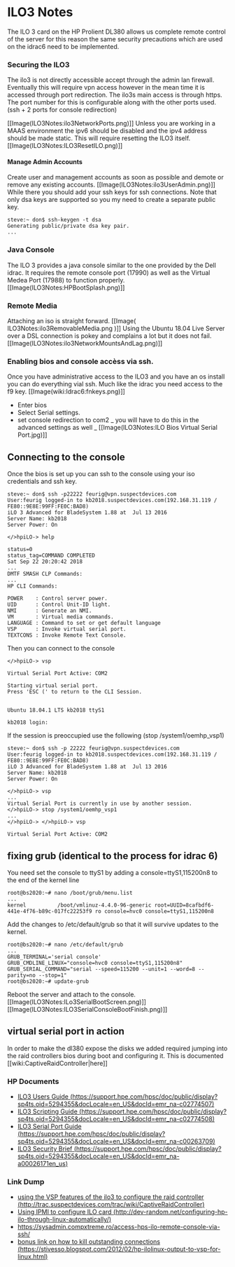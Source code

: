 <!-- NotesOnILO3, Version: 1, Modified: 2018/12/02, Author: trac -->
# ILO3 Notes
The ILO 3 card on the HP Prolient DL380 allows us complete remote control of the server for this reason the same security precautions which are used on the idrac6 need to be implemented.

### Securing the ILO3
The ilo3 is not directly accessible accept through the admin lan firewall. Eventually this will require vpn access however in the mean time it is accessed through port redirection. The ilo3s main access is through https. The port number for this is configurable along with the other ports used. (ssh + 2 ports for console redirection) 

[[Image(ILO3Notes:ilo3NetworkPorts.png)]]
Unless you are working in a MAAS environment the ipv6 should be disabled and the ipv4 address should be made static. This will require resetting the ILO3 itself.
[[Image(ILO3Notes:ILO3ResetILO.png)]]
#### Manage Admin Accounts
Create user and management accounts as soon as possible and demote or remove any existing accounts. 
[[Image(ILO3Notes:ilo3UserAdmin.png)]]
While there you should add your ssh keys for ssh connections. Note that only dsa keys are supported so you my need to create a separate public key.

	
	steve:~ don$ ssh-keygen -t dsa
	Generating public/private dsa key pair.
	...
	

### Java Console
The ILO 3 provides a java console similar to the one provided by the Dell idrac. It requires the remote  console port (17990) as well as the Virtual Medea Port (17988) to function properly. 
[[Image(ILO3Notes:HPBootSplash.png)]]
### Remote Media
Attaching an iso is straight  forward.
[[Image( ILO3Notes:ilo3RemovableMedia.png )]]
Using the Ubuntu 18.04 Live Server over a DSL connection is pokey and complains a lot but it does not fail.
[[Image(ILO3Notes:ilo3NetworkMountsAndLag.png)]]
### Enabling bios and console accèss via ssh.
Once you have administrative access to the ILO3 and you have an os install you can do everything vial ssh. Much like the idrac you need access to the f9 key.
[[Image(wiki:Idrac6:fnkeys.png)]]
* Enter bios
* Select Serial settings.
* set console redirection to com2
  _ you will have to do this in the advanced settings as well _
  [[Image(ILO3Notes:ILO Bios Virtual Serial Port.jpg)]]
## Connecting to the console
Once the bios is set up you can ssh to the console using your iso credentials and ssh key. 
	
	steve:~ don$ ssh -p22222 feurig@vpn.suspectdevices.com
	User:feurig logged-in to kb2018.suspectdevices.com(192.168.31.119 / FE80::9E8E:99FF:FE0C:BAD8)
	iLO 3 Advanced for BladeSystem 1.88 at  Jul 13 2016
	Server Name: kb2018
	Server Power: On
	
	</>hpiLO-> help
	
	status=0
	status_tag=COMMAND COMPLETED
	Sat Sep 22 20:20:42 2018
	...
	DMTF SMASH CLP Commands:
	...
	HP CLI Commands:
	
	POWER    : Control server power.
	UID      : Control Unit-ID light.
	NMI      : Generate an NMI.
	VM       : Virtual media commands.
	LANGUAGE : Command to set or get default language
	VSP      : Invoke virtual serial port.
	TEXTCONS : Invoke Remote Text Console.
	

Then you can connect to the console
	
	
	
	</>hpiLO-> vsp
	
	Virtual Serial Port Active: COM2
	
	Starting virtual serial port.
	Press 'ESC (' to return to the CLI Session.
	
	
	Ubuntu 18.04.1 LTS kb2018 ttyS1
	
	kb2018 login: 
	
If the session is preoccupied use the following (stop /system1/oemhp_vsp1)
	
	steve:~ don$ ssh -p 22222 feurig@vpn.suspectdevices.com
	User:feurig logged-in to kb2018.suspectdevices.com(192.168.31.119 / FE80::9E8E:99FF:FE0C:BAD8)
	iLO 3 Advanced for BladeSystem 1.88 at  Jul 13 2016
	Server Name: kb2018
	Server Power: On
	
	</>hpiLO-> vsp
	...
	Virtual Serial Port is currently in use by another session.
	</>hpiLO-> stop /system1/oemhp_vsp1
	...
	</>hpiLO-> </>hpiLO-> vsp
	
	Virtual Serial Port Active: COM2
	
	
## fixing grub (identical to the process for idrac 6)
You need set the console to ttyS1 by adding a console=ttyS1,115200n8 to the end of the kernel line
	
	root@bs2020:~# nano /boot/grub/menu.list
	...
	kernel          /boot/vmlinuz-4.4.0-96-generic root=UUID=8cafbdf6-441e-4f76-b89c-017fc22253f9 ro console=hvc0 console=ttyS1,115200n8
	
Add the changes to /etc/default/grub so that it will survive updates to the kernel.
	
	root@bs2020:~# nano /etc/default/grub
	...
	GRUB_TERMINAL='serial console'
	GRUB_CMDLINE_LINUX="console=hvc0 console=ttyS1,115200n8"
	GRUB_SERIAL_COMMAND="serial --speed=115200 --unit=1 --word=8 --parity=no --stop=1"
	root@bs2020:~# update-grub
	
Reboot the server and attach to the console.
[[Image(ILO3Notes:ILo3SerialBootScreen.png)]]
[[Image(ILO3Notes:ILO3SerialConsoleBootFinish.png)]]

## virtual serial port in action
In order to make the dl380 expose the disks we added required jumping into the raid controllers bios during boot and configuring it. This is documented [[wiki:CaptiveRaidController|here]]
### HP Documents
* [ILO3 Users Guide (https://support.hpe.com/hpsc/doc/public/display?sp4ts.oid=5294355&docLocale=en_US&docId=emr_na-c02774507)](https://support.hpe.com/hpsc/doc/public/display?sp4ts.oid=5294355&docLocale=en_US&docId=emr_na-c02774507)
* [ILO3 Scripting Guide (https://support.hpe.com/hpsc/doc/public/display?sp4ts.oid=5294355&docLocale=en_US&docId=emr_na-c02774508)](https://support.hpe.com/hpsc/doc/public/display?sp4ts.oid=5294355&docLocale=en_US&docId=emr_na-c02774508)
* [ILO3 Serial Port Guide (https://support.hpe.com/hpsc/doc/public/display?sp4ts.oid=5294355&docLocale=en_US&docId=emr_na-c00263709)](https://support.hpe.com/hpsc/doc/public/display?sp4ts.oid=5294355&docLocale=en_US&docId=emr_na-c00263709)
* [ILO3 Security Brief (https://support.hpe.com/hpsc/doc/public/display?sp4ts.oid=5294355&docLocale=en_US&docId=emr_na-a00026171en_us)](https://support.hpe.com/hpsc/doc/public/display?sp4ts.oid=5294355&docLocale=en_US&docId=emr_na-a00026171en_us)
### Link Dump
* [using the VSP features of the ilo3 to configure the raid controller (http://trac.suspectdevices.com/trac/wiki/CaptiveRaidController)](http://trac.suspectdevices.com/trac/wiki/CaptiveRaidController)
* [Using IPMI to configure ILO card  (http://dev-random.net/configuring-hp-ilo-through-linux-automatically/)](http://dev-random.net/configuring-hp-ilo-through-linux-automatically/)
* https://sysadmin.compxtreme.ro/access-hps-ilo-remote-console-via-ssh/
* [bonus link on how to kill outstanding connections (https://stivesso.blogspot.com/2012/02/hp-ilolinux-output-to-vsp-for-linux.html)](https://stivesso.blogspot.com/2012/02/hp-ilolinux-output-to-vsp-for-linux.html)